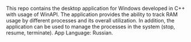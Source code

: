 This repo contains the desktop application for Windows developed in C++ with usage of WinAPI. The application provides the ability to track RAM usage by different processes and its overall utilization. In addition, the application can be used to manage the processes in the system (stop, resume, terminate). App Language: Russian.
